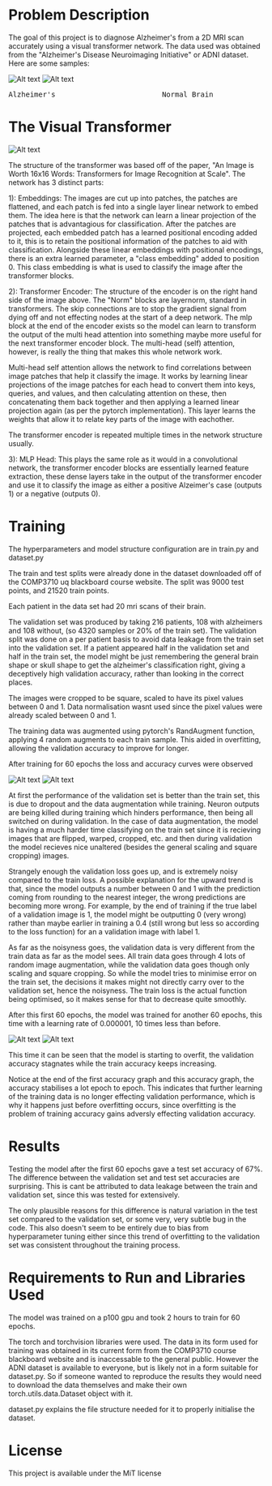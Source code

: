 # Problem Description
The goal of this project is to diagnose Alzheimer's from a 2D MRI scan accurately using a visual transformer network. The data used was obtained from the "Alzheimer's Disease Neuroimaging Initiative" or ADNI dataset. Here are some samples:

![Alt text](readmeImages/altzSample.jpeg) ![Alt text](readmeImages/normSample.jpeg)
<pre>
Alzheimer's                         Normal Brain
</pre>

# The Visual Transformer

![Alt text](<readmeImages/Screenshot from 2023-10-13 22-47-10.png>)

The structure of the transformer was based off of the paper, "An Image is Worth 16x16 Words: Transformers for Image Recognition at Scale". The network has 3 distinct parts:

1): Embeddings: The images are cut up into patches, the patches are flattened, and each patch is fed into a single layer linear network to embed them. The idea here is that the network can learn a linear projection of the patches that is advantagious for classification. After the patches are projected, each embedded patch has a learned positional encoding added to it, this is to retain the positional information of the patches to aid with classification. Alongside these linear embeddings with positional encodings, there is an extra learned parameter, a "class embedding" added to position 0. This class embedding is what is used to classify the image after the transformer blocks.

2): Transformer Encoder: The structure of the encoder is on the right hand side of the image above. The "Norm" blocks are layernorm, standard in transformers. The skip connections are to stop the gradient signal from dying off and not effecting nodes at the start of a deep network. The mlp block at the end of the encoder exists so the model can learn to transform the output of the multi head attention into something maybe more useful for the next transformer encoder block. The multi-head (self) attention, however, is really the thing that makes this whole network work.

Multi-head self attention allows the network to find correlations between image patches that help it classify the image. It works by learning linear projections of the image patches for each head to convert them into keys, queries, and values, and then calculating attention on these, then concatenating them back together and then applying a learned linear projection again (as per the pytorch implementation). This layer learns the weights that allow it to relate key parts of the image with eachother.

The transformer encoder is repeated multiple times in the network structure usually.

3): MLP Head: This plays the same role as it would in a convolutional network, the transformer encoder blocks are essentially learned feature extraction, these dense layers take in the output of the transformer encoder and use it to classify the image as either a positive Alzeimer's case (outputs 1) or a negative (outputs 0).

# Training
The hyperparameters and model structure configuration are in train.py and dataset.py

The train and test splits were already done in the dataset downloaded off of the COMP3710 uq blackboard course website. The split was 9000 test points, and 21520 train points.

Each patient in the data set had 20 mri scans of their brain.

The validation set was produced by taking 216 patients, 108 with alzheimers and 108 without, (so 4320 samples or 20% of the train set). The validation split was done on a per patient basis to avoid data leakage from the train set into the validation set. If a patient appeared half in the validation set and half in the train set, the model might be just remembering the general brain shape or skull shape to get the alzheimer's classification right, giving a deceptively high validation accuracy, rather than looking in the correct places.

The images were cropped to be square, scaled to have its pixel values between 0 and 1. Data normalisation wasnt used since the pixel values were already scaled between 0 and 1.

The training data was augmented using pytorch's RandAugment function, applying 4 random augments to each train sample. This aided in overfitting, allowing the validation accuracy to improve for longer.

After training for 60 epochs the loss and accuracy curves were observed

![Alt text](readmeImages/FirstTrainAcc.png) ![Alt text](readmeImages/FirstTrainLoss.png)

At first the performance of the validation set is better than the train set, this is due to dropout and the data augmentation while training. Neuron outputs are being killed during training which hinders performance, then being all switched on during validation. In the case of data augmentation, the model is having a much harder time classifying on the train set since it is recieving images that are flipped, warped, cropped, etc. and then during validation the model recieves nice unaltered (besides the general scaling and square cropping) images.

Strangely enough the validation loss goes up, and is extremely noisy compared to the train loss. A possible explanation for the upward trend is that, since the model outputs a number between 0 and 1 with the prediction coming from rounding to the nearest integer, the wrong predictions are becoming more wrong. For example, by the end of training if the true label of a validation image is 1, the model might be outputting 0 (very wrong) rather than maybe earlier in training a 0.4 (still wrong but less so according to the loss function) for an a validation image with label 1.

As far as the noisyness goes, the validation data is very different from the train data as far as the model sees. All train data goes through 4 lots of random image augmentation, while the validation data goes though only scaling and square cropping. So while the model tries to minimise error on the train set, the decisions it makes might not directly carry over to the validation set, hence the noisyness. The train loss is the actual function being optimised, so it makes sense for that to decrease quite smoothly.

After this first 60 epochs, the model was trained for another 60 epochs, this time with a learning rate of 0.000001, 10 times less than before.


![Alt text](readmeImages/SecondTrainAcc.png) ![Alt text](readmeImages/SecondTrainLoss.png)

This time it can be seen that the model is starting to overfit, the validation accuracy stagnates while the train accuracy keeps increasing.

Notice at the end of the first accuracy graph and this accuracy graph, the accuracy stabilises a lot epoch to epoch. This indicates that further learning of the training data is no longer effecting validation performance, which is why it happens just before overfitting occurs, since overfitting is the problem of training accuracy gains adversly effecting validation accuracy. 

# Results

Testing the model after the first 60 epochs gave a test set accuracy of 67%. The difference between the validation set and test set accuracies are surprising. This is cant be attributed to data leakage between the train and validation set, since this was tested for extensively.

The only plausible reasons for this difference is natural variation in the test set compared to the validation set, or some very, very subtle bug in the code. This also doesn't seem to be entirely due to bias from hyperparameter tuning either since this trend of overfitting to the validation set was consistent throughout the training process.

# Requirements to Run and Libraries Used

The model was trained on a p100 gpu and took 2 hours to train for 60 epochs.

The torch and torchvision libraries were used. The data in its form used for training was obtained in its current form from the COMP3710 course blackboard website and is inaccessable to the general public. However the ADNI dataset is available to everyone, but is likely not in a form suitable for dataset.py. So if someone wanted to reproduce the results they would need to download the data themselves and make their own torch.utils.data.Dataset object with it.

dataset.py explains the file structure needed for it to properly initialise the dataset.

# License

This project is available under the MiT license
